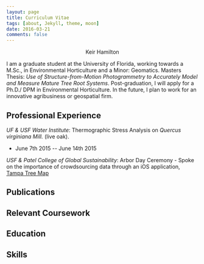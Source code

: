 ```yaml
---
layout: page
title: Curriculum Vitae
tags: [about, Jekyll, theme, moon]
date: 2016-03-21
comments: false
---
```

    
<center> Keir Hamilton </center>

I am a graduate student at the University of Florida, working towards a M.Sc., in Environmental Horticulture and a Minor: Geomatics. Masters Thesis: _Use of Structure-from-Motion Photogrammetry to Accurately Model and Measure Mature Tree Root Systems_. Post-graduation, I will apply for a Ph.D./ DPM in Environmental Horticulture. In the future, I plan to work for an innovative agribusiness or geospatial firm.

## Professional Experience

_UF & USF Water Institute_: Thermographic Stress Analysis on _Quercus virginiana Mill._ (live oak). 
- June 7th 2015 -- June 14th 2015

_USF & Patel College of Global Sustainability_: Arbor Day Ceremony - Spoke on the importance of crowdsourcing data through an iOS application, <a href="http://tampatreemap.usf.edu/">Tampa Tree Map</a>

## Publications

## Relevant Coursework

## Education

## Skills


